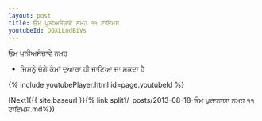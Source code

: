 ```yaml
---
layout: post
title: ਓਮ ਪੁਨੀਅਸੰਚਾਵੇ ਨਮਹ ੧੧ ਟਾਇਮਸ
youtubeId: OQXLLndBiVs
---
```

 
 
 ਓਮ ਪੁਨੀਅਸੰਚਾਵੇ ਨਮਹ  
 
 -  ਜਿਸਨੂੰ ਚੰਗੇ ਕੰਮਾਂ ਦੁਆਰਾ ਹੀ ਜਾਣਿਆ ਜਾ ਸਕਦਾ ਹੈ 
 
  
 
  
 
 
 
 
 
 


{% include youtubePlayer.html id=page.youtubeId %}
 
[Next]({{ site.baseurl }}{% link  split1/_posts/2013-08-18-ਓਮ ਪੁਰਾਨਾਯਾ ਨਮਹ ੧੧ ਟਾਇਮਸ.md%})
 
